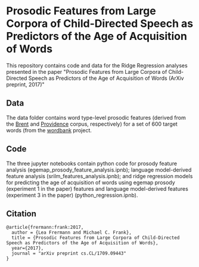 # Prosodic Features from Large Corpora of Child-Directed Speech as Predictors of the Age of Acquisition of Words

This repository contains code and data for the Ridge Regression analyses presented in the paper "Prosodic Features from Large Corpora of Child-Directed Speech as Predictors of the Age of Acquisition of Words (ArXiv preprint, 2017)"

## Data
The data folder contains word type-level prosodic features (derived from the [Brent](http://childes.talkbank.org/access/Eng-NA/Brent.html) and [Providence](http://phonbank.talkbank.org/access/Eng-NA/Providence.html) 
corpus, respectively) for a set of 600 target words (from the [wordbank](http://wordbank.stanford.edu/) project. 

## Code
The three jupyter notebooks contain python code for prosody feature analysis (egemap_prosody_feature_analysis.ipnb); language model-derived feature analysis (srilm_features_analysis.ipnb); and ridge regression models for predicting the age of acquisition of words using egemap prosody (experiment 1 in the paper) features and language model-derived features (experiment 3 in the paper) (python_regression.ipnb).


<!-- This code requires [Torch7](http://torch.ch/) and [nngraph](http://github.com/torch/nngraph).  -->
<!-- It is updated to use torch version around May 2016. Minimum preprocessing is needed to obtain a good accuracy, including lower-casing and tokenization. -->

## Citation
```
@article{frermann:frank:2017,
  author = {Lea Frermann and Michael C. Frank},
  title = {Prosodic Features from Large Corpora of Child-Directed Speech as Predictors of the Age of Acquisition of Words},
  year={2017},
  journal = "arXiv preprint cs.CL/1709.09443"
}

```
